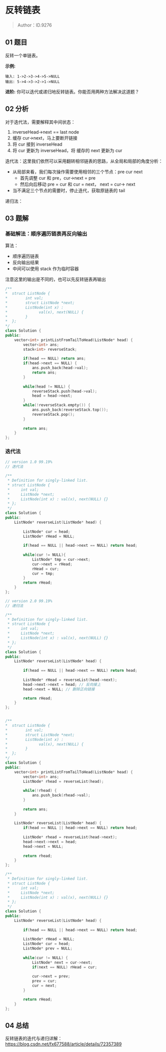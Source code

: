 # 反转链表 

> Author：ID.9276

## 01 题目

反转一个单链表。

**示例:**

```
输入: 1->2->3->4->5->NULL
输出: 5->4->3->2->1->NULL
```

**进阶:**
你可以迭代或递归地反转链表。你能否用两种方法解决这道题？

## 02 分析

对于迭代法，需要解释其中间状态：

1. inverseHead->next == last node
2. 缓存 cur->next，马上要断开链接
3. 将 cur 接到 inverseHead
4. 将 cur 更新为 inverseHead，将 缓存的 next 更新为 cur

迭代法：这里我们依然可以采用翻转相邻链表的思路，从全局和局部的角度分析：

- 从局部来看，我们每次操作需要使用相邻的三个节点：pre cur next
  - 首先调整 cur 和 pre，cur->next = pre
  - 然后向后移动 pre  = cur 和 cur = next， next = cur-> next
- 当不满足三个节点的需要时，停止迭代，获取原链表的 tail

递归法：

## 03 题解

### 基础解法：顺序遍历链表再反向输出

算法：

- 顺序遍历链表
- 反向输出结果
- 中间可以使用 stack 作为临时容器

注意这里的输出是不同的，也可以先反转链表再输出

```c++
/**
*  struct ListNode {
*        int val;
*        struct ListNode *next;
*        ListNode(int x) :
*              val(x), next(NULL) {
*        }
*  };
*/
class Solution {
public:
    vector<int> printListFromTailToHead(ListNode* head) {
        vector<int> ans;
        stack<int> reverseStack;
        
        if(head == NULL) return ans;
        if(head->next == NULL) {
            ans.push_back(head->val);
            return ans;
        }
        
        while(head != NULL) {
            reverseStack.push(head->val);
            head = head->next;
        }
        while(!reverseStack.empty()) {
            ans.push_back(reverseStack.top());
            reverseStack.pop();
        }
        
        return ans;
    }
};
```

### 迭代法



```c++
// version 1.0 99.19%
// 迭代法

/**
 * Definition for singly-linked list.
 * struct ListNode {
 *     int val;
 *     ListNode *next;
 *     ListNode(int x) : val(x), next(NULL) {}
 * };
 */
class Solution {
public:
    ListNode* reverseList(ListNode* head) {
        
        ListNode* cur = head;
        ListNode* rHead = NULL;
        
        if(head == NULL || head->next == NULL) return head;
        
        while(cur != NULL){
            ListNode* tmp = cur->next;
            cur->next = rHead;
            rHead = cur;
            cur = tmp;
        }
        return rHead;
    }
};
```

```c++
// version 2.0 99.19%
// 递归法

/**
 * Definition for singly-linked list.
 * struct ListNode {
 *     int val;
 *     ListNode *next;
 *     ListNode(int x) : val(x), next(NULL) {}
 * };
 */
class Solution {
public:
    ListNode* reverseList(ListNode* head) {
        
        if(head == NULL || head->next == NULL) return head;
        
        ListNode* rHead = reverseList(head->next);
        head->next->next = head; // 反向接上
        head->next = NULL; // 删除正向链接

        return rHead;
    }
};


/**
*  struct ListNode {
*        int val;
*        struct ListNode *next;
*        ListNode(int x) :
*              val(x), next(NULL) {
*        }
*  };
*/
class Solution {
public:
    vector<int> printListFromTailToHead(ListNode* head) {
        vector<int> ans;
        ListNode* rhead = reverseList(head);
        
        while(!rhead) {
            ans.push_back(rhead->val);
        }
        
        return ans;
    }
    
    ListNode* reverseList(ListNode* head) {
        if(head == NULL || head->next == NULL) return head;
        
        ListNode* rhead = reverseList(head->next);
        head->next->next = head;
        head->next = NULL;
        
        return rhead;
    }
};
```

```c++
/**
 * Definition for singly-linked list.
 * struct ListNode {
 *     int val;
 *     ListNode *next;
 *     ListNode(int x) : val(x), next(NULL) {}
 * };
 */
class Solution {
public:
    ListNode* reverseList(ListNode* head) {
        
        if(head == NULL || head->next == NULL) return head;
        
        ListNode* rHead = NULL;
        ListNode* cur = head;
        ListNode* prev = NULL;
        
        while(cur != NULL) {
            ListNode* next = cur->next;
            if(next == NULL) rHead = cur;
            
            cur->next = prev;
            prev = cur;
            cur = next;
        }

        return rHead;
    }
};
```

## 04 总结

反转链表的迭代与递归详解：https://blog.csdn.net/fx677588/article/details/72357389